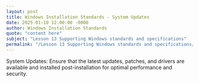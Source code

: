 ```yaml
---
layout: post
title: Windows Installation Standards - System Updates
date: 2025-01-10 12:00:00 -0000
author: Windows Installation Standards
quote: "content here"
subject: "Lesson 13 Supporting Windows standards and specifications"
permalink: "/Lesson 13 Supporting Windows standards and specifications/Windows Installation Standards/Windows Installation Standards - System Updates"
---
```


System Updates: Ensure that the latest updates, patches, and drivers are available and installed post-installation for optimal performance and security.
